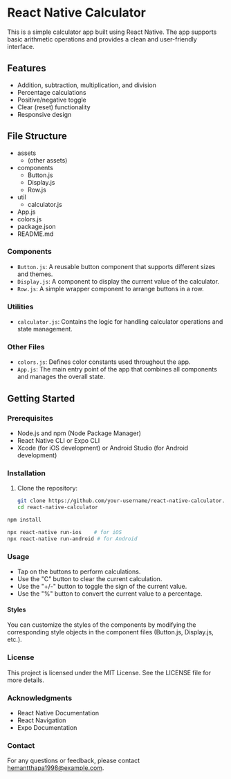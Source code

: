 # React Native Calculator

This is a simple calculator app built using React Native. The app supports basic arithmetic operations and provides a clean and user-friendly interface.

## Features

- Addition, subtraction, multiplication, and division
- Percentage calculations
- Positive/negative toggle
- Clear (reset) functionality
- Responsive design

## File Structure
- assets
  - (other assets)
- components
  - Button.js
  - Display.js
  - Row.js
- util
  - calculator.js
- App.js
- colors.js
- package.json
- README.md


### Components

- `Button.js`: A reusable button component that supports different sizes and themes.
- `Display.js`: A component to display the current value of the calculator.
- `Row.js`: A simple wrapper component to arrange buttons in a row.

### Utilities

- `calculator.js`: Contains the logic for handling calculator operations and state management.

### Other Files

- `colors.js`: Defines color constants used throughout the app.
- `App.js`: The main entry point of the app that combines all components and manages the overall state.

## Getting Started

### Prerequisites

- Node.js and npm (Node Package Manager)
- React Native CLI or Expo CLI
- Xcode (for iOS development) or Android Studio (for Android development)

### Installation

1. Clone the repository:
   ```sh
   git clone https://github.com/your-username/react-native-calculator.git
   cd react-native-calculator

```sh
npm install

npx react-native run-ios    # for iOS
npx react-native run-android # for Android
```
### Usage

- Tap on the buttons to perform calculations.
- Use the "C" button to clear the current calculation.
- Use the "+/-" button to toggle the sign of the current value.
- Use the "%" button to convert the current value to a percentage.

#### Styles
You can customize the styles of the components by modifying the corresponding style objects in the component files (Button.js, Display.js, etc.).

### License
This project is licensed under the MIT License. See the LICENSE file for more details.

### Acknowledgments
- React Native Documentation
- React Navigation
- Expo Documentation

### Contact
For any questions or feedback, please contact hemantthapa1998@example.com.
